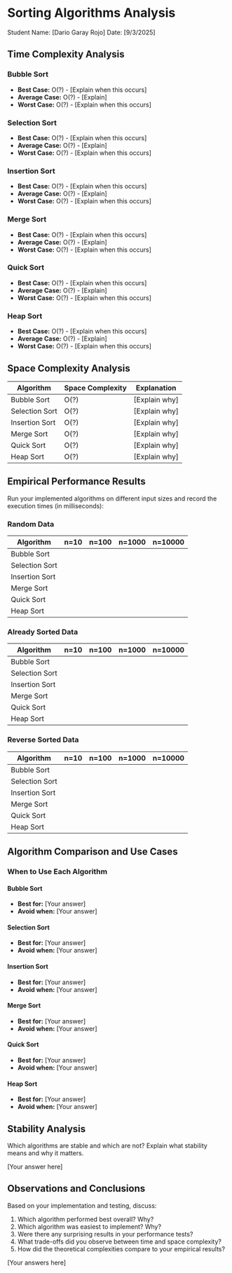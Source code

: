 # Sorting Algorithms Analysis

Student Name: [Dario Garay Rojo]
Date: [9/3/2025]

## Time Complexity Analysis

### Bubble Sort
- **Best Case:** O(?) - [Explain when this occurs]
- **Average Case:** O(?) - [Explain]
- **Worst Case:** O(?) - [Explain when this occurs]

### Selection Sort
- **Best Case:** O(?) - [Explain when this occurs]
- **Average Case:** O(?) - [Explain]
- **Worst Case:** O(?) - [Explain when this occurs]

### Insertion Sort
- **Best Case:** O(?) - [Explain when this occurs]
- **Average Case:** O(?) - [Explain]
- **Worst Case:** O(?) - [Explain when this occurs]

### Merge Sort
- **Best Case:** O(?) - [Explain when this occurs]
- **Average Case:** O(?) - [Explain]
- **Worst Case:** O(?) - [Explain when this occurs]

### Quick Sort
- **Best Case:** O(?) - [Explain when this occurs]
- **Average Case:** O(?) - [Explain]
- **Worst Case:** O(?) - [Explain when this occurs]

### Heap Sort
- **Best Case:** O(?) - [Explain when this occurs]
- **Average Case:** O(?) - [Explain]
- **Worst Case:** O(?) - [Explain when this occurs]

## Space Complexity Analysis

| Algorithm | Space Complexity | Explanation |
|-----------|-----------------|-------------|
| Bubble Sort | O(?) | [Explain why] |
| Selection Sort | O(?) | [Explain why] |
| Insertion Sort | O(?) | [Explain why] |
| Merge Sort | O(?) | [Explain why] |
| Quick Sort | O(?) | [Explain why] |
| Heap Sort | O(?) | [Explain why] |

## Empirical Performance Results

Run your implemented algorithms on different input sizes and record the execution times (in milliseconds):

### Random Data

| Algorithm | n=10 | n=100 | n=1000 | n=10000 |
|-----------|------|-------|--------|---------|
| Bubble Sort | | | | |
| Selection Sort | | | | |
| Insertion Sort | | | | |
| Merge Sort | | | | |
| Quick Sort | | | | |
| Heap Sort | | | | |

### Already Sorted Data

| Algorithm | n=10 | n=100 | n=1000 | n=10000 |
|-----------|------|-------|--------|---------|
| Bubble Sort | | | | |
| Selection Sort | | | | |
| Insertion Sort | | | | |
| Merge Sort | | | | |
| Quick Sort | | | | |
| Heap Sort | | | | |

### Reverse Sorted Data

| Algorithm | n=10 | n=100 | n=1000 | n=10000 |
|-----------|------|-------|--------|---------|
| Bubble Sort | | | | |
| Selection Sort | | | | |
| Insertion Sort | | | | |
| Merge Sort | | | | |
| Quick Sort | | | | |
| Heap Sort | | | | |

## Algorithm Comparison and Use Cases

### When to Use Each Algorithm

#### Bubble Sort
- **Best for:** [Your answer]
- **Avoid when:** [Your answer]

#### Selection Sort
- **Best for:** [Your answer]
- **Avoid when:** [Your answer]

#### Insertion Sort
- **Best for:** [Your answer]
- **Avoid when:** [Your answer]

#### Merge Sort
- **Best for:** [Your answer]
- **Avoid when:** [Your answer]

#### Quick Sort
- **Best for:** [Your answer]
- **Avoid when:** [Your answer]

#### Heap Sort
- **Best for:** [Your answer]
- **Avoid when:** [Your answer]

## Stability Analysis

Which algorithms are stable and which are not? Explain what stability means and why it matters.

[Your answer here]

## Observations and Conclusions

Based on your implementation and testing, discuss:

1. Which algorithm performed best overall? Why?
2. Which algorithm was easiest to implement? Why?
3. Were there any surprising results in your performance tests?
4. What trade-offs did you observe between time and space complexity?
5. How did the theoretical complexities compare to your empirical results?

[Your answers here]
